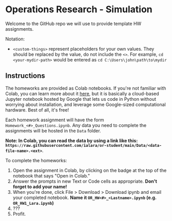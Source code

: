 # Operations Research - Simulation
Welcome to the GitHub repo we will use to provide template HW assignments.

Notation:
- `<custom-things>` represent placeholders for your own values. They should be replaced by the value, do not include the `<>`. For example, `cd <your-mydir-path>` would be entered as `cd C:\Users\john\path\to\mydir`

## Instructions
The homeworks are provided as Colab notebooks. If you're not familiar with Colab, you can learn more about it [here](https://research.google.com/colaboratory/), but it is basically a cloud-based Jupyter notebook hosted by Google that lets us code in Python without worrying about installation, and leverage some Google-sized computational hardware. Best of all, it's free!

Each homework assignment will have the form `Homework_<#>_Questions.ipynb`. Any data you need to complete the assignments will be hosted in the `Data` folder. 

**Note: In Colab, you can read the data by using a link like this: `https://raw.githubusercontent.com/ialara/or-student/main/Data/<data-file-name>.<ext>`**.

To complete the homeworks:
1. Open the assignment in Colab, by clicking on the badge at the top of the notebook that says "Open in Colab."
3. Answer the prompts in new Text or Code cells as appropriate. **Don't forget to add your name!**
4. When you're done, click File > Download > Download ipynb and email your completed notebook. **Name it `OR_HW<#>_<Lastname>.ipynb` (e.g. `OR_HW1_Lara.ipynb`)**
5. ???
6. Profit.
